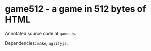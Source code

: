 # game512 - a game in 512 bytes of HTML

Annotated source code at `game.js`.

Dependencies: `make`, `uglifyjs`.
